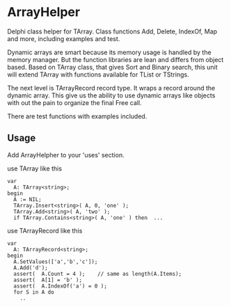 # ArrayHelper

Delphi class helper for TArray. Class functions Add, Delete, IndexOf, Map and more, including examples and test.

Dynamic arrays are smart because its memory usage is handled by the memory
manager. But the function libraries are lean and differs from object based.
Based on TArray class, that gives Sort and Binary search, this unit will
extend TArray with functions available for TList or TStrings.

The next level is TArrayRecord<T> record type. It wraps a record around
the dynamic array. This give us the ability to use dynamic arrays like
objects with out the pain to organize the final Free call.

There are test functions with examples included.


## Usage

Add ArrayHelpher to your 'uses' section.

use TArray like this

	var
	  A: TArray<string>;
	begin
	  A := NIL;
	  TArray.Insert<string>( A, 0, 'one' );
	  TArray.Add<string>( A, 'two' );
	  if TArray.Contains<string>( A, 'one' ) then  ...

use TArrayRecord like this
	  
	var
	  A: TArrayRecord<string>;
	begin
	  A.SetValues(['a','b','c']);
	  A.Add('d');
	  assert(  A.Count = 4 );    // same as length(A.Items);
	  assert(  A[1] = 'b' );
	  assert(  A.IndexOf('a') = 0 );
	  for S in A do
        ..
